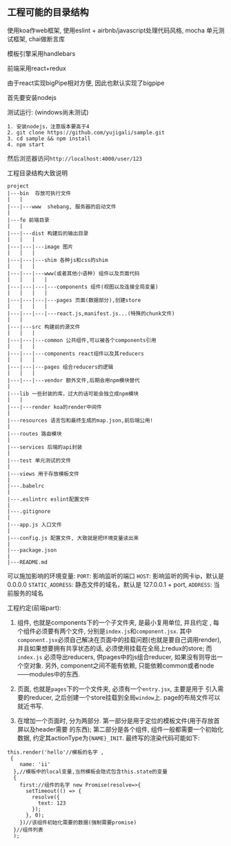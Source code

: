## 工程可能的目录结构

使用koa作web框架, 使用eslint + airbnb/javascript处理代码风格, mocha 单元测试框架,
chai做断言库

模板引擎采用handlebars

前端采用react+redux

由于react实现bigPipe相对方便, 因此也默认实现了bigpipe

首先要安装nodejs

测试运行: (windows尚未测试)
````
1. 安装nodejs，注意版本要高于4
2. git clone https://github.com/yujigali/sample.git 
3. cd sample && npm install
4. npm start
````
然后浏览器访问`http://localhost:4000/user/123`

工程目录结构大致说明
````
project
|---bin  存放可执行文件
|   |
|---|---www  shebang, 服务器的启动文件
|
|---fe 前端目录
|   |
|---|---dist 构建后的输出目录
|   |   |
|---|---|---image 图片
|   |   |
|---|---|---shim 各种js和css的shim
|   |   |
|---|---|---www(或者其他小语种) 组件以及页面代码
|   |   |   |
|---|---|---|---components 组件(视图以及连接全局变量)
|   |   |   |
|---|---|---|---pages 页面(数据部分),创建store
|   |   |   |
|---|---|---|---react.js,manifest.js...(特殊的chunk文件)
|   |
|---|---src 构建前的源文件
|   |   |
|---|---|---common 公共组件,可以被各个components引用
|   |   | 
|---|---|---components react组件以及其reducers
|   |   |
|---|---|---pages 组合reducers的逻辑
|   |   |
|---|---|---vendor 额外文件,后期会用npm模块替代
|
|---lib 一些封装的库，过大的话可能会独立成npm模块
|   |
|---|---render koa的render中间件
|
|---resources 语言包和最终生成的map.json,前后端公用!
|
|---routes 路由模块
|
|---services 后端的api封装
|
|---test 单元测试的文件
|
|---views 用于存放模板文件
|
|---.babelrc
|
|---.eslintrc eslint配置文件
|
|---.gitignore
|
|---app.js 入口文件
|
|---config.js 配置文件, 大致就是把环境变量读出来
|
|---package.json
|
|---README.md

````

可以施加影响的环境变量:
`PORT`: 影响监听的端口
`HOST`: 影响监听的网卡ip，默认是0.0.0.0
`STATIC_ADDRESS`: 静态文件的域名，默认是 127.0.0.1 + port,
`ADDRESS`: 当前服务的域名


工程约定(前端part):

1. 组件, 也就是components下的一个子文件夹, 是最小复用单位, 并且约定
, 每个组件必须要有两个文件, 分别是`index.js`和`component.jsx`.
其中`component.jsx`必须自己解决在页面中的挂载问题(也就是要自己调用render),
并且如果想要拥有共享状态的话, 必须使用挂载在全局上redux的store; 而`index.js`
必须导出reducers, 供pages中的js组合reducer, 如果没有则导出一个空对象.
另外,
 component之间不能有依赖, 只能依赖common或者node——modules中的东西.

2. 页面, 也就是`pages`下的一个文件夹, 必须有一个`entry.jsx`, 主要是用于
引入需要的reducer, 之后创建一个store挂载到全局`window`上. page的布局文件可以就近书写.

3. 在增加一个页面时, 分为两部分. 第一部分是用于定位的模板文件(用于存放首屏以及header需要
的东西); 第二部分是各个组件, 组件一般都需要一个初始化数据, 约定其actionType为`{NAME}_INIT`.
最终写的渲染代码可能如下:
````
this.render('hello'//模板的名字 ,
 {
    name: 'ii'
  },//模板中的local变量,当然模板会隐式包含this.state的变量
  {
    first://组件的名字 new Promise(resolve=>{
      setTimeout(() => {
        resolve({
          text: 123
        });
      }, 0);
    })//该组件初始化需要的数据(强制需要promise)
  }//组件列表
  );
````
